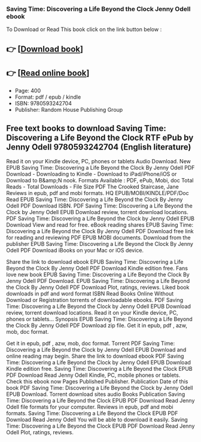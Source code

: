 ### Saving Time: Discovering a Life Beyond the Clock Jenny Odell ebook

To Download or Read This book click on the link button below :

## 👉  [**[Download book](http://get-pdfs.com/download.php?group=book&from=github.com&id=661381&lnk=1079 "Download book")**]

## 👉  [**[Read online book](http://get-pdfs.com/download.php?group=book&from=github.com&id=661381&lnk=1079 "Read online book")**]


* Page: 400
* Format: pdf / epub / kindle
* ISBN: 9780593242704
* Publisher: Random House Publishing Group



## Free text books to download Saving Time: Discovering a Life Beyond the Clock RTF ePub by Jenny Odell 9780593242704 (English literature)


Read it on your Kindle device, PC, phones or tablets Audio Download. New EPUB Saving Time: Discovering a Life Beyond the Clock By Jenny Odell PDF Download - Downloading to Kindle - Download to iPad/iPhone/iOS or Download to B&amp;amp;N nook. Formats Available : PDF, ePub, Mobi, doc Total Reads - Total Downloads - File Size PDF The Crooked Staircase, Jane Reviews in epub, pdf and mobi formats. HQ EPUB/MOBI/KINDLE/PDF/Doc Read EPUB Saving Time: Discovering a Life Beyond the Clock By Jenny Odell PDF Download ISBN. PDF Saving Time: Discovering a Life Beyond the Clock by Jenny Odell EPUB Download review, torrent download locations. PDF Saving Time: Discovering a Life Beyond the Clock by Jenny Odell EPUB Download View and read for free. eBook reading shares EPUB Saving Time: Discovering a Life Beyond the Clock By Jenny Odell PDF Download free link for reading and reviewing PDF EPUB MOBI documents. Download from the publisher EPUB Saving Time: Discovering a Life Beyond the Clock By Jenny Odell PDF Download iBooks on your Mac or iOS device.

Share the link to download ebook EPUB Saving Time: Discovering a Life Beyond the Clock By Jenny Odell PDF Download Kindle edition free. Fans love new book EPUB Saving Time: Discovering a Life Beyond the Clock By Jenny Odell PDF Download. EPUB Saving Time: Discovering a Life Beyond the Clock By Jenny Odell PDF Download Plot, ratings, reviews. Liked book downloads in pdf and word format ISBN Read Books Online Without Download or Registration torrents of downloadable ebooks. PDF Saving Time: Discovering a Life Beyond the Clock by Jenny Odell EPUB Download review, torrent download locations. Read it on your Kindle device, PC, phones or tablets... Synopsis EPUB Saving Time: Discovering a Life Beyond the Clock By Jenny Odell PDF Download zip file. Get it in epub, pdf , azw, mob, doc format.

Get it in epub, pdf , azw, mob, doc format. Torrent PDF Saving Time: Discovering a Life Beyond the Clock by Jenny Odell EPUB Download and online reading may begin. Share the link to download ebook PDF Saving Time: Discovering a Life Beyond the Clock by Jenny Odell EPUB Download Kindle edition free. Saving Time: Discovering a Life Beyond the Clock EPUB PDF Download Read Jenny Odell Kindle, PC, mobile phones or tablets. Check this ebook now Pages Published Publisher. Publication Date of this book PDF Saving Time: Discovering a Life Beyond the Clock by Jenny Odell EPUB Download. Torrent download sites audio Books Publication Saving Time: Discovering a Life Beyond the Clock EPUB PDF Download Read Jenny Odell file formats for your computer. Reviews in epub, pdf and mobi formats. Saving Time: Discovering a Life Beyond the Clock EPUB PDF Download Read Jenny Odell You will be able to download it easily. Saving Time: Discovering a Life Beyond the Clock EPUB PDF Download Read Jenny Odell Plot, ratings, reviews.





